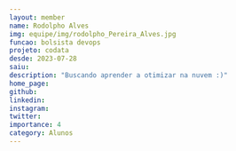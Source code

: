 ```yaml
---
layout: member
name: Rodolpho Alves
img: equipe/img/rodolpho_Pereira_Alves.jpg
funcao: bolsista devops
projeto: codata
desde: 2023-07-28
saiu: 
description: "Buscando aprender a otimizar na nuvem :)"
home_page: 
github: 
linkedin: 
instagram: 
twitter: 
importance: 4
category: Alunos
---
```

